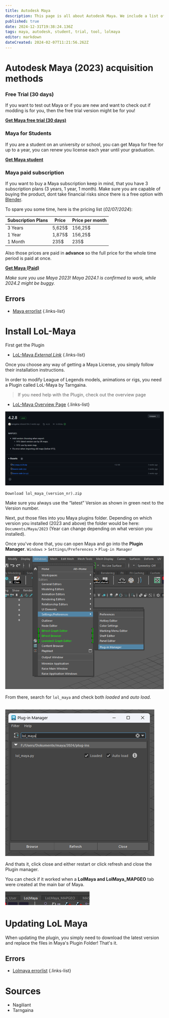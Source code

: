 ```yaml
---
title: Autodesk Maya
description: This page is all about Autodesk Maya. We include a list of pages which contain this tool in order to help you finding what you need!
published: true
date: 2024-12-31T19:38:24.136Z
tags: maya, autodesk, student, trial, tool, lolmaya
editor: markdown
dateCreated: 2024-02-07T11:21:56.262Z
---
```


# Autodesk Maya (2023) acquisition methods

### Free Trial (30 days)

If you want to test out Maya or if you are new and want to check out if modding is for you, then the free trial version might be for you! 

[**Get Maya free trial (30 days)**](https://www.autodesk.com/products/maya/free-trial)
<br>
### Maya for Students

If you are a student on an university or school, you can get Maya for free for up to a year, you can renew you license each year until your graduation.

[**Get Maya student**](https://www.autodesk.com/education/edu-software/overview?sorting=featured&filters=individual)
<br>
### **Maya paid subscription**

If you want to buy a Maya subscription keep in mind, that you have 3 subscription plans (3 years, 1 year, 1 month). Make sure you are capable of buying the product, dont take financial risks since there is a free option with [Blender](/core-guides/tools/blender).

To spare you some time, here is the pricing list (*02/07/2024*):

| Subscription Plans | Price | Price per month |
| --- | --- | --- |
| 3 Years | 5,625$ | 156,25$ |
| 1 Year | 1,875$ | 156,25$ |
| 1 Month | 235$   | 235$         |

Also those prices are paid in **advance** so the full price for the whole time period is paid at once.

[**Get Maya (Paid)**](https://www.autodesk.com/products/maya/overview?term=1-YEAR&tab=subscription&plc=MAYA)

*Make sure you use Maya 2023! Maya 2024.1 is confirmed to work, while 2024.2 might be buggy.*
<br>

## Errors

- [Maya errorlist](/core-guides/tools/maya/errorlist)
{.links-list}

# **Install LoL-Maya**

First get the Plugin
- [LoL-Maya *External Link*](https://github.com/tarngaina/lol_maya/releases/tag/4.2.8)
{.links-list}

Once you choose any way of getting a Maya License, you simply follow their installation instructions. 

In order to modify League of Legends models, animations or rigs, you need a Plugin called LoL-Maya by Tarngaina.
> If you need help with the Plugin, check out the overview page
- [LoL-Maya Overview Page](/core-guides/tools/maya/lolmaya)
{.links-list}

![](/lolmaya.png)

```plaintext
Download lol_maya_(version_nr).zip
```

Make sure you always use the “latest” Version as shown in green next to the Version number.

Next, put those files into you Maya plugins folder. Depending on which version you installed (2023 and above) the folder would be here: `Documents/Maya/2023` (Year can change depending on what version you installed).

Once you've done that, you can open Maya and go into the **Plugin Manager**.
`Windows` > `Settings/Preferences` > `Plug-in Manager`

![](/plugin_manager.png)

From there, search for `lol_maya` and check both *loaded* and *auto load.*   
 

![](/activate_plugin.png)

And thats it, click close and either restart or click refresh and close the Plugin manager. 

You can check if it worked when a **LolMaya and LolMaya\_MAPGEO** tab were created at the main bar of Maya.

![](/menubar.png)
<br>
# Updating LoL Maya

When updating the plugin, you simply need to download the latest version and replace the files in Maya's Plugin Folder! That's it.

## Errors

- [Lolmaya errorlist](/core-guides/tools/maya/lolmaya-errorlist)
{.links-list}

# Sources

- Nagiliant
- Tarngaina